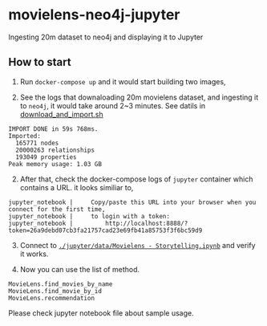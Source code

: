 # movielens-neo4j-jupyter
Ingesting 20m dataset to neo4j and displaying it to Jupyter

## How to start

1. Run `docker-compose up` and it would start building two images, 

2. See the logs that downaloading 20m movielens dataset, and ingesting it to `neo4j`, 
   it would take around 2~3 minutes.
   See datils in  [download_and_import.sh](https://github.com/tomahawk28/movielens-neo4j-jupyter/blob/master/neo4j/download_and_import.sh)
   
```
IMPORT DONE in 59s 768ms.
Imported:
  165771 nodes
  20000263 relationships
  193049 properties
Peak memory usage: 1.03 GB
```
2. After that, check the docker-compose logs of `jupyter` container which contains a URL. it looks similiar to, 
```
jupyter_notebook |     Copy/paste this URL into your browser when you connect for the first time,
jupyter_notebook |     to login with a token:
jupyter_notebook |         http://localhost:8888/?token=26a9debd07cb3fa21757cad23e69fb41a85753f3f6bc59d9
```
3. Connect to [`./jupyter/data/Movielens - Storytelling.ipynb`](https://github.com/tomahawk28/movielens-neo4j-jupyter/blob/master/jupyter/data/Movielens%20-%20Storytelling.ipynb) and verify it works. 

4. Now you can use the list of method. 
```
MovieLens.find_movies_by_name
MovieLens.find_movie_by_id
MovieLens.recommendation
```

Please check jupyter notebook file about sample usage.
